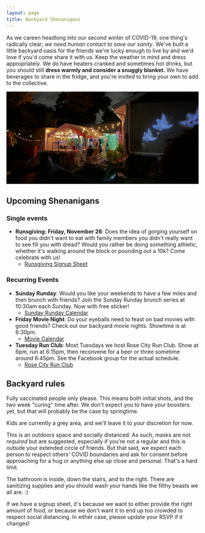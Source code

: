 ```yaml
---
layout: page
title: Backyard Shenanigans
---
```


As we careen headlong into our second winter of COVID-19, one thing's radically
clear; _we need human contact to save our sanity_. We've built a little backyard
 oasis for the friends we're lucky enough to live by and we'd love if you'd come
share it with us. Keep the weather in mind and dress appropriately. We do have
heaters cranked and sometimes hot drinks, but you should still **dress warmly and
consider a snuggly blanket.** We have beverages to share in the fridge, and you're
invited to bring your own to add to the collective.

![Backyard photo with Josh singing spooky karaoke](/assets/images/backyard.jpg)

## Upcoming Shenanigans

### Single events

* **Runsgiving: Friday, November 26**: Does the idea of gorging yourself on food you didn't want to eat with family members you didn't really want to see fill you with dread? Would you rather be doing something athletic, whether it's walking around the block or pounding out a 10k? Come celebrate with us!
  * [Runsgiving Signup Sheet](https://docs.google.com/spreadsheets/d/1vaZP-1-Cidej-ZpI9iUCag8tfy696miAw6JF9BaVmnc/edit?usp=sharing)

### Recurring Events

* **Sunday Runday**: Would you like your weekends to have a few miles and then brunch with friends? Join the Sunday Runday brunch series at 10:30am each Sunday. Now with free sticker!
  * [Sunday Runday Calendar](https://docs.google.com/spreadsheets/d/1vaZP-1-Cidej-ZpI9iUCag8tfy696miAw6JF9BaVmnc/edit?usp=sharing)
* **Friday Movie Night**: Do your eyeballs need to feast on bad movies with good friends? Check out our backyard movie nights. Showtime is at 6:30pm.
  * [Movie Calendar](https://docs.google.com/spreadsheets/d/1dvS1hVPiwiNV6u1ZhoIPTQc-Wa7ub_-LjHFjCoU8Yeo/edit?usp=sharing)
* **Tuesday Run Club**: Most Tuesdays we host Rose City Run Club. Show at 6pm, run at 6:15pm, then reconvene for a beer or three sometime around 6:45pm. See the Facebook group for the actual schedule.
  * [Rose City Run Club](https://www.facebook.com/groups/RoseCityRunClub)



## Backyard rules

Fully vaccinated people only please. This means both initial shots, and the two
week "curing" time after. We don't expect you to have your boosters yet, but
that will probably be the case by springtime.

Kids are currently a grey area, and we'll leave it to your discretion for now.

This is an outdoors space and socially distanced. As such, masks are not
_required_ but are suggested, especially if you're not a regular and this is
outside your extended circle of friends. But that said, we expect each person to respect
others' COVID boundaries and ask for consent before approaching for
a hug or anything else up close and personal. That's a hard
limit.

The bathroom is inside, down the stairs, and to the right. There are sanitizing
supplies and you should wash your hands like the filthy beasts we all are. :) 

If we have a signup sheet, it's because we want to either provide the right
amount of food, or because we don't want it to end up too crowded to respect
social distancing. In either case, please update your RSVP if it changes!


